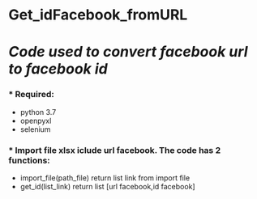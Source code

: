 # Get_idFacebook_fromURL
# *Code used to convert facebook url to facebook id*
### * Required:
  - python 3.7
  - openpyxl
  - selenium
### * Import file xlsx iclude url facebook. The code has 2 functions: 
  - import_file(path_file) return list link from import file
  - get_id(list_link) return list [url facebook,id facebook]
